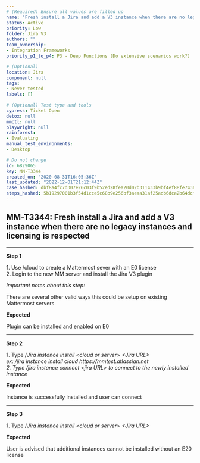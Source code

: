 ```yaml
---
# (Required) Ensure all values are filled up
name: "Fresh install a Jira and add a V3 instance when there are no legacy instances and licensing is respected"
status: Active
priority: Low
folder: Jira V3
authors: ""
team_ownership: 
- Integration Frameworks
priority_p1_to_p4: P3 - Deep Functions (Do extensive scenarios work?)

# (Optional)
location: Jira
component: null
tags: 
- Never tested
labels: []

# (Optional) Test type and tools
cypress: Ticket Open
detox: null
mmctl: null
playwright: null
rainforest: 
- Evaluating
manual_test_environments: 
- Desktop

# Do not change
id: 6829065
key: MM-T3344
created_on: "2020-08-31T16:05:36Z"
last_updated: "2022-12-01T21:12:44Z"
case_hashed: dbf8a4fc7d307e26c03f9b52ed28fea20d02b311433b9bf4ef88fe743655bf8f1e2e3fd1ea323464592b2d67b92d494b
steps_hashed: 5b19297001b3f54d1cce5c68b9e256bf3aeaa31af25adb6dca2b64dcf64c8f37bafbaa6c60470b0e36da3eb159944974
---
```


<!-- (Auto-generated) Based on frontmatter's "key" and "name" -->

## MM-T3344: Fresh install a Jira and add a V3 instance when there are no legacy instances and licensing is respected

---

**Step 1**

1\. Use /cloud to create a Mattermost sever with an E0 license\
2\. Login to the new MM server and install the Jira V3 plugin

_Important notes about this step:_

There are several other valid ways this could be setup on existing Mattermost servers

**Expected**

Plugin can be installed and enabled on E0

---

**Step 2**

1\. Type /_Jira instance install \<cloud or server> \<Jira URL>_\
_ex: /jira instance install cloud https\://mmtest.atlassian.net_\
_2. _Type_ /jira instance connect \<jira URL> to connect to the newly installed instance_

**Expected**

Instance is successfully installed and user can connect

---

**Step 3**

1\. Type /_Jira instance install \<cloud or server> \<Jira URL>_

**Expected**

User is advised that additional instances cannot be installed without an E20 license
